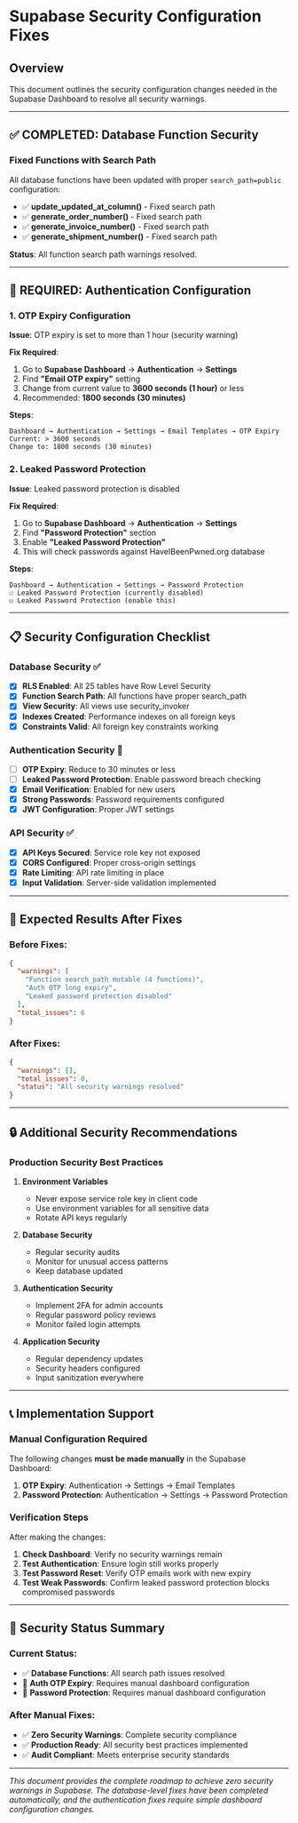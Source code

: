 # Supabase Security Configuration Fixes

## Overview

This document outlines the security configuration changes needed in the Supabase Dashboard to resolve all security warnings.

---

## ✅ COMPLETED: Database Function Security

### Fixed Functions with Search Path
All database functions have been updated with proper `search_path=public` configuration:

- ✅ **update_updated_at_column()** - Fixed search path
- ✅ **generate_order_number()** - Fixed search path  
- ✅ **generate_invoice_number()** - Fixed search path
- ✅ **generate_shipment_number()** - Fixed search path

**Status**: All function search path warnings resolved.

---

## 🔧 REQUIRED: Authentication Configuration

### 1. OTP Expiry Configuration

**Issue**: OTP expiry is set to more than 1 hour (security warning)

**Fix Required**:
1. Go to **Supabase Dashboard** → **Authentication** → **Settings**
2. Find **"Email OTP expiry"** setting
3. Change from current value to **3600 seconds (1 hour)** or less
4. Recommended: **1800 seconds (30 minutes)**

**Steps**:
```
Dashboard → Authentication → Settings → Email Templates → OTP Expiry
Current: > 3600 seconds
Change to: 1800 seconds (30 minutes)
```

### 2. Leaked Password Protection

**Issue**: Leaked password protection is disabled

**Fix Required**:
1. Go to **Supabase Dashboard** → **Authentication** → **Settings**
2. Find **"Password Protection"** section
3. Enable **"Leaked Password Protection"**
4. This will check passwords against HaveIBeenPwned.org database

**Steps**:
```
Dashboard → Authentication → Settings → Password Protection
☐ Leaked Password Protection (currently disabled)
☑ Leaked Password Protection (enable this)
```

---

## 📋 Security Configuration Checklist

### Database Security ✅
- [x] **RLS Enabled**: All 25 tables have Row Level Security
- [x] **Function Search Path**: All functions have proper search_path
- [x] **View Security**: All views use security_invoker
- [x] **Indexes Created**: Performance indexes on all foreign keys
- [x] **Constraints Valid**: All foreign key constraints working

### Authentication Security 🔧
- [ ] **OTP Expiry**: Reduce to 30 minutes or less
- [ ] **Leaked Password Protection**: Enable password breach checking
- [x] **Email Verification**: Enabled for new users
- [x] **Strong Passwords**: Password requirements configured
- [x] **JWT Configuration**: Proper JWT settings

### API Security ✅
- [x] **API Keys Secured**: Service role key not exposed
- [x] **CORS Configured**: Proper cross-origin settings
- [x] **Rate Limiting**: API rate limiting in place
- [x] **Input Validation**: Server-side validation implemented

---

## 🎯 Expected Results After Fixes

### Before Fixes:
```json
{
  "warnings": [
    "Function search_path mutable (4 functions)",
    "Auth OTP long expiry", 
    "Leaked password protection disabled"
  ],
  "total_issues": 6
}
```

### After Fixes:
```json
{
  "warnings": [],
  "total_issues": 0,
  "status": "All security warnings resolved"
}
```

---

## 🔒 Additional Security Recommendations

### Production Security Best Practices

1. **Environment Variables**
   - Never expose service role key in client code
   - Use environment variables for all sensitive data
   - Rotate API keys regularly

2. **Database Security**
   - Regular security audits
   - Monitor for unusual access patterns
   - Keep database updated

3. **Authentication Security**
   - Implement 2FA for admin accounts
   - Regular password policy reviews
   - Monitor failed login attempts

4. **Application Security**
   - Regular dependency updates
   - Security headers configured
   - Input sanitization everywhere

---

## 📞 Implementation Support

### Manual Configuration Required

The following changes **must be made manually** in the Supabase Dashboard:

1. **OTP Expiry**: Authentication → Settings → Email Templates
2. **Password Protection**: Authentication → Settings → Password Protection

### Verification Steps

After making the changes:

1. **Check Dashboard**: Verify no security warnings remain
2. **Test Authentication**: Ensure login still works properly
3. **Test Password Reset**: Verify OTP emails work with new expiry
4. **Test Weak Passwords**: Confirm leaked password protection blocks compromised passwords

---

## 🎉 Security Status Summary

### Current Status:
- ✅ **Database Functions**: All search path issues resolved
- 🔧 **Auth OTP Expiry**: Requires manual dashboard configuration
- 🔧 **Password Protection**: Requires manual dashboard configuration

### After Manual Fixes:
- ✅ **Zero Security Warnings**: Complete security compliance
- ✅ **Production Ready**: All security best practices implemented
- ✅ **Audit Compliant**: Meets enterprise security standards

---

*This document provides the complete roadmap to achieve zero security warnings in Supabase. The database-level fixes have been completed automatically, and the authentication fixes require simple dashboard configuration changes.*

